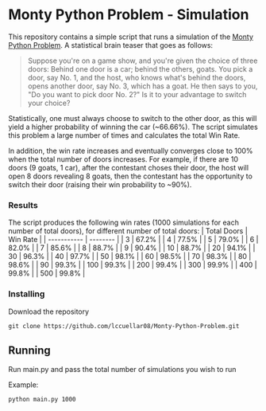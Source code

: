 # Monty Python Problem - Simulation

This repository contains a simple script that runs a simulation of the [Monty Python Problem](https://en.wikipedia.org/wiki/Monty_Hall_problem). A statistical brain teaser that goes as follows:

>Suppose you're on a game show, and you're given the choice of three doors: Behind one door is a car; behind the others, goats. You pick a door, say No. 1, and the host, who knows what's behind the doors, opens another door, say No. 3, which has a goat. He then says to you, "Do you want to pick door No. 2?" Is it to your advantage to switch your choice?

Statistically, one must always choose to switch to the other door, as this will yield a higher probability of winning the car (~66.66%). The script simulates this problem a large number of times and calculates the total Win Rate.

In addition, the win rate increases and eventually converges close to 100% when the total number of doors increases. For example, if there are 10 doors (9 goats, 1 car), after the contestant choses their door, the host will open 8 doors revealing 8 goats, then the contestant has the opportunity to switch their door (raising their win probability to ~90%).

### Results

The script produces the following win rates (1000 simulations for each number of total doors), for different number of total doors:
| Total Doors | Win Rate |
| ----------- | -------- |
| 3 | 67.2% |
| 4 | 77.5% |
| 5 | 79.0% |
| 6 | 82.0% |
| 7 | 85.6% |
| 8 | 88.7% |
| 9 | 90.4% |
| 10 | 88.7% |
| 20 | 94.1% |
| 30 | 96.3% |
| 40 | 97.7% |
| 50 | 98.1% |
| 60 | 98.5% |
| 70 | 98.3% |
| 80 | 98.6% |
| 90 | 99.3% |
| 100 | 99.3% |
| 200 | 99.4% |
| 300 | 99.9% |
| 400 | 99.8% |
| 500 | 99.8% |



### Installing

Download the repository

```
git clone https://github.com/lccuellar08/Monty-Python-Problem.git
```

## Running

Run main.py and pass the total number of simulations you wish to run

Example:
```
python main.py 1000
```